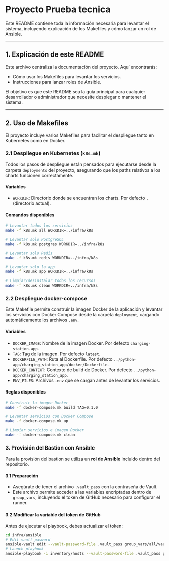 # Proyecto Prueba tecnica

Este README contiene toda la información necesaria para levantar el sistema, incluyendo explicación de los Makefiles y cómo lanzar un rol de Ansible.

---

## 1. Explicación de este README

Este archivo centraliza la documentación del proyecto. Aquí encontrarás:

- Cómo usar los Makefiles para levantar los servicios.
- Instrucciones para lanzar roles de Ansible.

El objetivo es que este README sea la guía principal para cualquier desarrollador o administrador que necesite desplegar o mantener el sistema.

---

## 2. Uso de Makefiles

El proyecto incluye varios Makefiles para facilitar el despliegue tanto en Kubernetes como en Docker.

### 2.1 Despliegue en Kubernetes (`k8s.mk`)

Todos los pasos de despliegue están pensados para ejecutarse desde la carpeta `deployments` del proyecto, asegurando que los paths relativos a los charts funcionen correctamente.

#### Variables

- `WORKDIR`: Directorio donde se encuentran los charts. Por defecto `.` (directorio actual).

#### Comandos disponibles

```bash
# Levantar todos los servicios
make -f k8s.mk all WORKDIR=../infra/k8s

# Levantar solo PostgreSQL
make -f k8s.mk postgres WORKDIR=../infra/k8s

# Levantar solo Redis
make -f k8s.mk redis WORKDIR=../infra/k8s

# Levantar solo la app
make -f k8s.mk app WORKDIR=../infra/k8s

# Limpiar/desinstalar todos los recursos
make -f k8s.mk clean WORKDIR=../infra/k8s
```

### 2.2 Despliegue docker-compose

Este Makefile permite construir la imagen Docker de la aplicación y levantar los servicios con Docker Compose desde la carpeta `deployment`, cargando automáticamente los archivos `.env`.

#### Variables

- `DOCKER_IMAGE`: Nombre de la imagen Docker. Por defecto `charging-station-app`.  
- `TAG`: Tag de la imagen. Por defecto `latest`.  
- `DOCKERFILE_PATH`: Ruta al Dockerfile. Por defecto `../python-app/charging_station_app/docker/Dockerfile`.  
- `DOCKER_CONTEXT`: Contexto de build de Docker. Por defecto `../python-app/charging_station_app`.  
- `ENV_FILES`: Archivos `.env` que se cargan antes de levantar los servicios.

#### Reglas disponibles

```bash
# Construir la imagen Docker
make -f docker-compose.mk build TAG=0.1.0

# Levantar servicios con Docker Compose
make -f docker-compose.mk up 

# Limpiar servicios e imagen Docker
make -f docker-compose.mk clean 
```


### 3. Provisión del Bastion con Ansible

Para la provisión del bastion se utiliza un **rol de Ansible** incluido dentro del repositorio.  

#### 3.1 Preparación

- Asegúrate de tener el archivo `.vault_pass` con la contraseña de Vault.  
- Este archivo permite acceder a las variables encriptadas dentro de `group_vars`, incluyendo el token de GitHub necesario para configurar el runner.

#### 3.2 Modificar la variable del token de GitHub

Antes de ejecutar el playbook, debes actualizar el token:

```bash
cd infra/ansible
# Edit vault pasword
ansible-vault edit --vault-password-file .vault_pass group_vars/all/vault.yml
# Launch playbook
ansible-playbook -i inventory/hosts --vault-password-file .vault_pass playbook.yml
```

